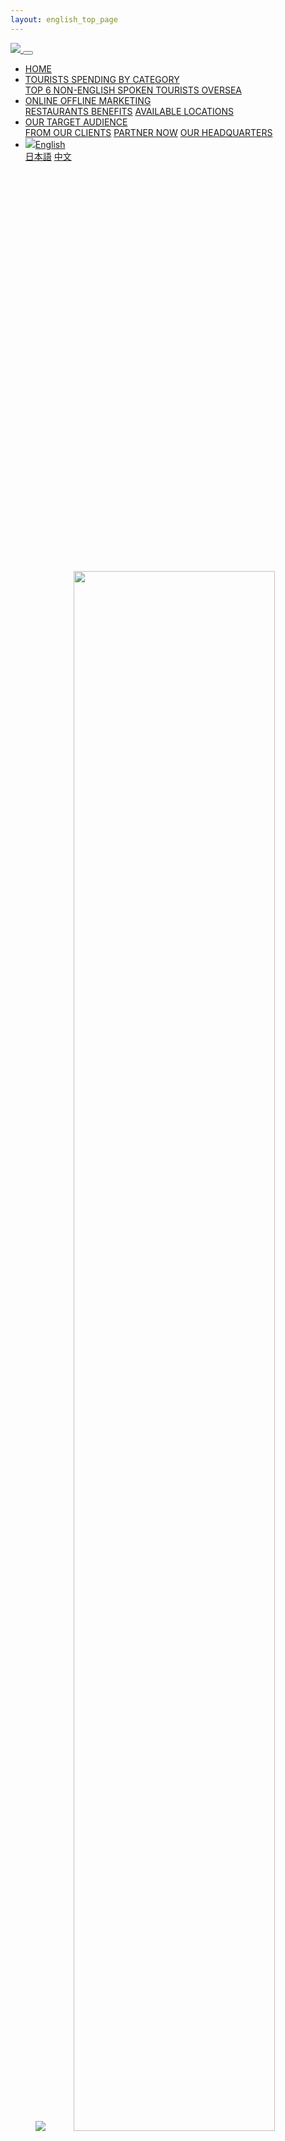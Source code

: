 ```yaml
---
layout: english_top_page
---
```

<nav class="navbar navbar-expand-md fixed-top bg-primary">
  <a href="/">
    <img src="/assets/images/logo.svg">
  </a>
  <button class="navbar-toggler navbar-toggler-right navbar-toggler navbar-toggler-right navbar-dark border-light" type="button" data-toggle="collapse" data-target="#navbarResponsive" aria-controls="navbarResponsive" aria-expanded="false" aria-label="Toggle navigation">
    <span class="navbar-toggler-icon"></span>
  </button>
  <div class="collapse navbar-collapse" id="navbarResponsive">
    <ul class="navbar-nav ml-auto">
      <li class="nav-item">
        <a class="nav-link js-smooth text-white" href="#top">HOME</a>
      </li>
      <li class="nav-item dropdown">
        <a class="nav-item nav-link dropdown-toggle mr-md-2 text-white" href="#" id="category" data-toggle="dropdown" aria-haspopup="true" aria-expanded="false">
          TOURISTS SPENDING BY CATEGORY
        </a>
        <div class="dropdown-menu dropdown-menu-md-right bg-black" aria-labelledby="category">
          <a class="dropdown-item text-primary js-smooth" href="#tourists-data">TOP 6 NON-ENGLISH SPOKEN TOURISTS OVERSEA</a>
        </div>
      </li>
      <li class="nav-item dropdown">
        <a class="nav-item nav-link dropdown-toggle mr-md-2 text-white" href="#" id="marketing" data-toggle="dropdown" aria-haspopup="true" aria-expanded="false">
          ONLINE OFFLINE MARKETING
        </a>
        <div class="dropdown-menu dropdown-menu-md-right bg-black" aria-labelledby="marketing">
          <a class="dropdown-item text-primary js-smooth" href="#benefits-section">RESTAURANTS BENEFITS</a>
          <a class="dropdown-item text-primary js-smooth" href="#locations-section">AVAILABLE LOCATIONS</a>
        </div>
      </li>
      <li class="nav-item dropdown">
        <a class="nav-item nav-link dropdown-toggle mr-md-2 text-white" href="#" id="audience" data-toggle="dropdown" aria-haspopup="true" aria-expanded="false">
          OUR TARGET AUDIENCE
        </a>
        <div class="dropdown-menu dropdown-menu-md-right bg-black" aria-labelledby="audience">
          <a class="dropdown-item text-primary js-smooth" href="#audience-section">FROM OUR CLIENTS</a>
          <a class="dropdown-item text-primary js-smooth" href="#contact-section">PARTNER NOW</a>
          <a class="dropdown-item text-primary js-smooth" href="#headquarter-section">OUR HEADQUARTERS</a>
        </div>
      </li>
      <li class="nav-item dropdown">
        <a class="nav-item nav-link dropdown-toggle mr-md-2 text-white" href="#" id="language" data-toggle="dropdown" aria-haspopup="true" aria-expanded="false">
                <img src="/assets/images/america.svg" class="mr-2">English
        </a>
        <div class="dropdown-menu dropdown-menu-md-right bg-black" aria-labelledby="language">
          <a class="dropdown-item text-primary" href="/ja">日本語</a>
          <a class="dropdown-item text-primary" href="/cn">中文</a>
        </div>
      </li>
    </ul>
  </div>
</nav>
<header id="top" class="position-relative mt-5">
  <div class="bg-image bg-cover d-none d-md-block" style="background-image: url(/assets/images/banner1.png); background-position: center; height: 640px;">
  </div>
  <img src="/assets/images/banner1.png" class="w-100 d-md-none d-block">
  <img src="/assets/images/copy.svg" class="position-absolute" style="width: 80%;top: 0;right: 0;left: 0;right: 0;margin: auto;bottom: 0;">
</header>
<section id="why">
  <div class="container py-6rem">
    <h2 class="fs-46 text-center">
      WHY MR.MENU?
    </h2>
    <p class="my-5">
      Convinced that the success of the product relies on an outstanding user experience based on complete and accurate data, we have partnered with the leading providers of strategic information in the USA for reviews, menus and restaurant data in addition to mapping and geo location services information. All Mr.menu data is stored in nationally recognized collocated data centers to facilitate both redundancy and optimized user connectivity and experience. Upcoming feature enhancements include in App payment using services such as WeChat Pay and AliPay, direct in App integration with leading ride-share providers and the ability to place orders at restaurants for both take away and delivery. Additionally, we would like to offer digital coupons for both dining and shopping use as well as access to tickets for attractions, sporting events and concerts. 
    </p>
    <img src="/assets/images/why.png" class="img-fluid">
  </div>
</section>
<section class="bg-light" id="tourists-data">
  <div class="container py-5 text-center py-6rem">
    <h2 class="fs-42 py-5">TOURISTS SPENDING BY CATEGORY</h2>
    <img src="/assets/images/graph.svg" class="img-fluid">
    <h2 class="fs-42 py-5">TOP 6 NON-ENGLISH SPOKEN TOURISTS OVERSEA </h2>
    <img src="/assets/images/6-counties.png" class="img-fluid mb-5">
  </div>
</section>
<section id="marketing-section">
  <div class="container py-5 text-center py-6rem">
    <h2 class="fs-42 py-5">ONLINE OFFLINE MARKETING</h2>
    <img src="/assets/images/marketing.png" class="img-fluid mb-5">
  </div>
</section>
<section id="benefits-section" class="bg-orange">
  <div class="container py-5 text-center py-6rem">
    <h2 class="fs-42 py-5">RESTAURANTS BENEFITS</h2>
    <img src="/assets/images/benefits.png" class="img-fluid mb-5">
  </div>
</section>
<section id="locations-section">
  <div class="container py-5 text-center py-6rem">
    <h2 class="fs-42 pt-5">AVAILABLE LOCATIONS</h2>
    <p class="my-5">
      For our initial launch, we have targeted Boston, Chicago, Los Angeles, Las Vegas, Miami, New York, Orlando, Philadelphia, Salt Lake City, San Diego, San Francisco, Santa Barbara, Seattle, Tampa, Washington DC, and Hawaii. As the App gains tractions and users, we will expand the locations where it will be able to assist users in. Our second target market will be visitors from Japan to the USA, which currently numbers some 3 million annually and then we would like to explore the ability to take the APP the other English-speaking countries. 
    </p>
    <img src="/assets/images/locations.png" class="img-fluid mb-5">
  </div>
</section>
<section class="bg-black" id="audience-section">
  <div class="container py-5 text-center py-6rem">
    <h2 class="fs-42 pt-5 text-primary">OUR TARGET AUDIENCE</h2>
    <p class="my-5 text-primary">
      The initial target market for Greedy Cat is foreign visitors from China, of which there are currently 3.5 million annually. Of this, approximately 50% travel with prearranged independently and book all their needs while traveling. Backpackers are the target market for the Greedy Cat App. Average length of the trip to the USA is 14 days and the visitors will typically spend time in 3 different cities or regions while they are in the USA. 16 cities 3.5 million annual tourist 4 languages.
    </p>
  </div>
</section>
<section id="audience-section">
  <div class="container py-5 text-center py-6rem">
    <h2 class="fs-42 pt-5">FROM OUR CLIENTS</h2>
    <p class="text-light"> Our clients absolutely love our app!</p>
    <div class="row">
      <div class="col-12 col-md-6 my-3">
        <div class="card mb-3 position-relative border-0">
          <div class="row">
            <div class="col-4">
              <img src="/assets/images/client1.png" class="card-img" alt="...">
            </div>
            <div class="col-8 text-left">
              <p class="card-text">"Greedy Cat made it so simple to order from many different restaurants."</p>
              <p class="fs-22 fc-green m-0 pc-p-absolute" style="bottom: 0;">Kim Zhoa-chez</p>
            </div>
          </div>
        </div>
      </div>
      <div class="col-12 col-md-6 my-3">
        <div class="card mb-3 position-relative border-0">
          <div class="row">
            <div class="col-4">
              <img src="/assets/images/client2.png" class="card-img" alt="...">
            </div>
            <div class="col-8 text-left">
              <p class="card-text">"This app made my recent visit to the US so much easier. could easily order from many different restaurants and the in person  translate really helped."</p>
              <p class="fs-22 fc-green m-0 pc-p-absolute" style="bottom: 0;">Eduard Ungureanu</p>
            </div>
          </div>
        </div>
      </div>
      <div class="col-12 col-md-6 my-3">
        <div class="card mb-3 position-relative border-0">
          <div class="row">
            <div class="col-4">
              <img src="/assets/images/client3.png" class="card-img" alt="...">
            </div>
            <div class="col-8 text-left">
              <p class="card-text">"Before it was very difficult to dining at a restaurant. This app has made it much easier as just show my phone to my server indicating what I am trying to ask.”
              </p>
              <p class="fs-22 fc-green m-0 pc-p-absolute" style="bottom: 0;">Ten Nguyen</p>
            </div>
          </div>
        </div>
      </div>
      <div class="col-12 col-md-6 my-3">
        <div class="card mb-3 position-relative border-0">
          <div class="row">
            <div class="col-4">
              <img src="/assets/images/client4.png" class="card-img" alt="...">
            </div>
            <div class="col-8 text-left">
              <p class="card-text">"Finding a nearby location my family could go to eat was easy! The added bonus of being able to communicate was great as well!”
              </p>
              <p class="fs-22 fc-green m-0 pc-p-absolute" style="bottom: 0;"> Randy pho</p>
            </div>
          </div>
        </div>
      </div>
    </div>
  </div>
</section>
<section id="contact-section" class="bg-orange">
  <div class="container py-5 text-center py-6rem">
    <h2 class="fs-42 pt-5"> PARTNER NOW</h2>
    <p>Don't miss out on more quality patrons! Register below and we'll contact you shortly.</p>
    <a href="https://forms.gle/poaeUW9vbX9jAkve9" class="btn btn-primary btn-lg text-white mt-5" target="_blank">Go to the Form</a>
  </div>
</section>
<section id="headquarter-section">
  <div class="container py-5 text-center py-6rem">
    <h2 class="fs-42 text-white">OUR HEADQUARTERS</h2>
    <p class="text-white">Mr.menu USA headquarter is in Tampa, FL. Our partner offices are in Beijing – China, Seoul – Korea, and Tokyo – Japan. The team abroad is the backbone of translation and software programming. Allowing for accurate translations to our end users, intuitive design, responsive search and ultimately an over-all better experience.</p>
  </div>
  <div class="bg-black">
    <div class="container text-white">
      <div class="row">
        <div class="col-12 col-md-4 py-4">
          <i class="fa fa-phone pr-2"></i>Phone：885-347-3339<br/>
          <i class="fa fa-envelope pr-2 fs-12"></i>Email：info@greedycatusa.com<br/>
          <i class="fa fa-map-marker pr-2"></i>Address：7815 N Dale Mabry Hwy suite 108, Tampa, FL 33614
        </div>
        <div class="col-12 col-md-4 py-4">
          <i class="fa fa-phone pr-2"></i>Phone：010-53399332<br/>
          <i class="fa fa-envelope pr-2 fs-12"></i>Email：greedycat@chanmaomap.com<br/>
          <i class="fa fa-map-marker pr-2"></i>Address：Room 19F, Plaza B, Foreign Enterprise Building, Chaoyang D istrict, Beijing
        </div>
        <div class="col-12 col-md-4 py-4">
          <i class="fa fa-phone pr-2"></i>Phone：+81-9041777596<br/>
          <i class="fa fa-envelope pr-2 fs-12"></i>Email：to.be.mr.all.rounder@gmail.com<br/>
          <i class="fa fa-map-marker pr-2"></i>Address：3rd floor,No.14, 1-chome, Tomigaya, shibuya district,Tokyo
        </div>
      </div>
    </div>
  </div>
</section>
